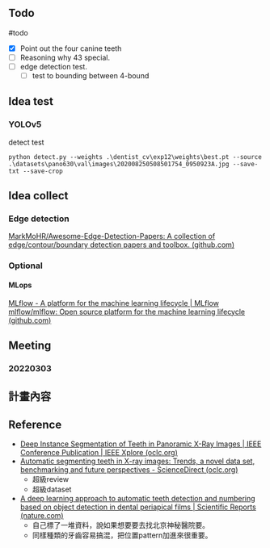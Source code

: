 ## Todo
#todo 
- [x] Point out the four canine teeth
- [ ] Reasoning why 43 special. 
- [ ] edge detection test.
	- [ ] test to bounding between 4-bound

## Idea test

### YOLOv5

detect test
```shell
python detect.py --weights .\dentist_cv\exp12\weights\best.pt --source .\datasets\pano630\val\images\202008250508501754_0950923A.jpg --save-txt --save-crop
```

## Idea collect
### Edge detection
[MarkMoHR/Awesome-Edge-Detection-Papers: A collection of edge/contour/boundary detection papers and toolbox. (github.com)](https://github.com/MarkMoHR/Awesome-Edge-Detection-Papers)

### Optional
#### MLops
[MLflow - A platform for the machine learning lifecycle | MLflow](https://mlflow.org/)
[mlflow/mlflow: Open source platform for the machine learning lifecycle (github.com)](https://github.com/mlflow/mlflow)

## Meeting

### 20220303



計畫內容
- 

## Reference
- [Deep Instance Segmentation of Teeth in Panoramic X-Ray Images | IEEE Conference Publication | IEEE Xplore (oclc.org)](https://ieeexplore-ieee-org.nutc.idm.oclc.org/document/8614355)
- [Automatic segmenting teeth in X-ray images: Trends, a novel data set, benchmarking and future perspectives - ScienceDirect (oclc.org)](https://www-sciencedirect-com.nutc.idm.oclc.org/science/article/pii/S0957417418302252)
	- 超級review
	- 超級dataset
- [A deep learning approach to automatic teeth detection and numbering based on object detection in dental periapical films | Scientific Reports (nature.com)](https://www.nature.com/articles/s41598-019-40414-y#Sec11)
	- 自己標了一堆資料，說如果想要要去找北京神秘醫院要。
	- 同樣種類的牙齒容易搞混，把位置pattern加進來很重要。

